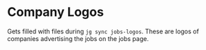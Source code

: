 # Company Logos

Gets filled with files during `jg sync jobs-logos`. These are logos of companies advertising the jobs on the jobs page.
